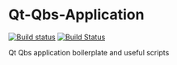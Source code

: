 # Qt-Qbs-Application

[![Build status](https://ci.appveyor.com/api/projects/status/x6hfirxj1gks28qw?svg=true)](https://ci.appveyor.com/project/approximator/qt-qbs-application)
[![Build Status](https://travis-ci.org/approximator/Qt-Qbs-Application.svg)](https://travis-ci.org/approximator/Qt-Qbs-Application)

Qt Qbs application boilerplate and useful scripts
